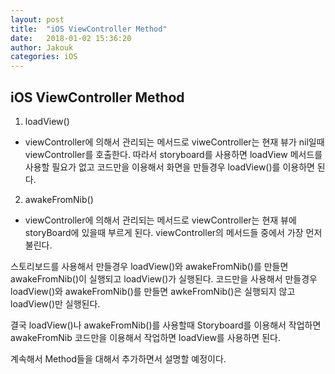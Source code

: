 ```yaml
---
layout: post
title:  "iOS ViewController Method"
date:   2018-01-02 15:36:20
author: Jakouk
categories: iOS
---
```


## iOS ViewController Method

1. loadView()
- viewController에 의해서 관리되는 메서드로 viweController는 현재 뷰가 nil일때 viewController를 호출한다. 따라서 storyboard를 사용하면
loadView 메서드를 사용할 필요가 없고 코드만을 이용해서 화면을 만들경우 loadView()를 이용하면 된다. 

2. awakeFromNib()
- viewController에 의해서 관리되는 메서드로 viewController는 현재 뷰에 storyBoard에 있을때 부르게 된다. viewController의 메서드들 중에서
가장 먼저 불린다.

스토리보드를 사용해서 만들경우 loadView()와 awakeFromNib()를 만들면 awakeFromNib()이 실행되고 loadView()가 실행된다.
코드만을 사용해서 만들경우 loadView()와 awakeFromNib()를 만들면 awkeFromNib()은 실행되지 않고 loadView()만 실행된다. 

결국 loadView()나 awakeFromNib()를 사용할때
Storyboard를 이용해서 작업하면 awakeFromNib
코드만을 이용해서 작업하면 loadView를 사용하면 된다. 

계속해서 Method들을 대해서 추가하면서 설명할 예정이다. 





